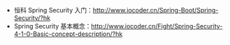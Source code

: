 * 恒科 Spring Security 入门：<http://www.iocoder.cn/Spring-Boot/Spring-Security/?hk>
* Spring Security 基本概念：<http://www.iocoder.cn/Fight/Spring-Security-4-1-0-Basic-concept-description/?hk>
